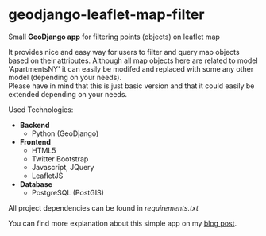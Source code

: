 geodjango-leaflet-map-filter
============================

Small <strong>GeoDjango app</strong> for filtering points (objects) on leaflet map

It provides nice and easy way for users to filter and query map objects based on their attributes.
Although all map objects here are related to model 'ApartmentsNY' it can easily be modifed and replaced with some any other model (depending on your needs).<br>
Please have in mind that this is just basic version and that it could easily be extended depending on your needs.

Used Technologies:
<ul>
	<li><strong>Backend</strong>
		<ul>
			<li>Python (GeoDjango)</li>
		</ul>
	</li>
	<li><strong>Frontend</strong>
		<ul>
			<li>HTML5</li>
			<li>Twitter Bootstrap</li>
			<li>Javascript, JQuery</li>
			<li>LeafletJS</li>
		</ul>
	</li>
	<li><strong>Database</strong>
		<ul><li>PostgreSQL (PostGIS)</li></ul>
	</li>
</ul>
				    
All project dependencies can be found in <em>requirements.txt</em>

You can find more explanation about this simple app on my <a href="http://www.ipasic.com/article/query-and-filter-leaflet-map-layers/">blog post</a>.
